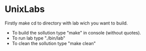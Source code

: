 # UnixLabs

Firstly make cd to directory with lab wich you want to build. 

- To build the sollution type "make" in console (without quotes).
- To run lab type "./bin/lab" 
- To clean the sollution type "make clean"
